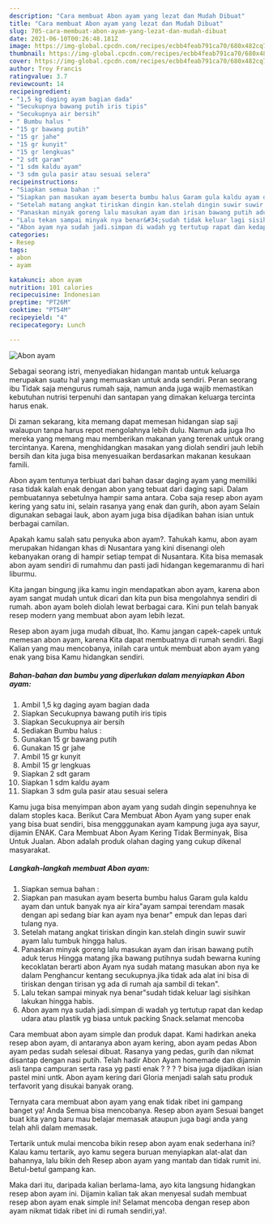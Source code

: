 ```yaml
---
description: "Cara membuat Abon ayam yang lezat dan Mudah Dibuat"
title: "Cara membuat Abon ayam yang lezat dan Mudah Dibuat"
slug: 705-cara-membuat-abon-ayam-yang-lezat-dan-mudah-dibuat
date: 2021-06-10T00:26:48.181Z
image: https://img-global.cpcdn.com/recipes/ecbb4feab791ca70/680x482cq70/abon-ayam-foto-resep-utama.jpg
thumbnail: https://img-global.cpcdn.com/recipes/ecbb4feab791ca70/680x482cq70/abon-ayam-foto-resep-utama.jpg
cover: https://img-global.cpcdn.com/recipes/ecbb4feab791ca70/680x482cq70/abon-ayam-foto-resep-utama.jpg
author: Troy Francis
ratingvalue: 3.7
reviewcount: 14
recipeingredient:
- "1,5 kg daging ayam bagian dada"
- "Secukupnya bawang putih iris tipis"
- "Secukupnya air bersih"
- " Bumbu halus "
- "15 gr bawang putih"
- "15 gr jahe"
- "15 gr kunyit"
- "15 gr lengkuas"
- "2 sdt garam"
- "1 sdm kaldu ayam"
- "3 sdm gula pasir atau sesuai selera"
recipeinstructions:
- "Siapkan semua bahan :"
- "Siapkan pan masukan ayam beserta bumbu halus Garam gula kaldu ayam dan untuk banyak nya air kira&#34;ayam sampai terendam masak dengan api sedang biar kan ayam nya benar&#34; empuk dan lepas dari tulang nya."
- "Setelah matang angkat tiriskan dingin kan.stelah dingin suwir suwir ayam lalu tumbuk hingga halus."
- "Panaskan minyak goreng lalu masukan ayam dan irisan bawang putih aduk terus Hingga matang jika bawang putihnya sudah bewarna kuning kecoklatan berarti abon Ayam nya sudah matang masukan abon nya ke dalam Penghancur kentang secukupnya.jika tidak ada alat ini bisa di tiriskan dengan tirisan yg ada di rumah aja sambil di tekan&#34;."
- "Lalu tekan sampai minyak nya benar&#34;sudah tidak keluar lagi sisihkan lakukan hingga habis."
- "Abon ayam nya sudah jadi.simpan di wadah yg tertutup rapat dan kedap udara atau plastik yg biasa untuk packing Snack.selamat mencoba"
categories:
- Resep
tags:
- abon
- ayam

katakunci: abon ayam 
nutrition: 101 calories
recipecuisine: Indonesian
preptime: "PT26M"
cooktime: "PT54M"
recipeyield: "4"
recipecategory: Lunch

---
```



![Abon ayam](https://img-global.cpcdn.com/recipes/ecbb4feab791ca70/680x482cq70/abon-ayam-foto-resep-utama.jpg)

Sebagai seorang istri, menyediakan hidangan mantab untuk keluarga merupakan suatu hal yang memuaskan untuk anda sendiri. Peran seorang ibu Tidak saja mengurus rumah saja, namun anda juga wajib memastikan kebutuhan nutrisi terpenuhi dan santapan yang dimakan keluarga tercinta harus enak.

Di zaman  sekarang, kita memang dapat memesan hidangan siap saji walaupun tanpa harus repot mengolahnya lebih dulu. Namun ada juga lho mereka yang memang mau memberikan makanan yang terenak untuk orang tercintanya. Karena, menghidangkan masakan yang diolah sendiri jauh lebih bersih dan kita juga bisa menyesuaikan berdasarkan makanan kesukaan famili. 

Abon ayam tentunya terbiuat dari bahan dasar daging ayam yang memiliki rasa tidak kalah enak dengan abon yang tebuat dari daging sapi. Dalam pembuatannya sebetulnya hampir sama antara. Coba saja resep abon ayam kering yang satu ini, selain rasanya yang enak dan gurih, abon ayam Selain digunakan sebagai lauk, abon ayam juga bisa dijadikan bahan isian untuk berbagai camilan.

Apakah kamu salah satu penyuka abon ayam?. Tahukah kamu, abon ayam merupakan hidangan khas di Nusantara yang kini disenangi oleh kebanyakan orang di hampir setiap tempat di Nusantara. Kita bisa memasak abon ayam sendiri di rumahmu dan pasti jadi hidangan kegemaranmu di hari liburmu.

Kita jangan bingung jika kamu ingin mendapatkan abon ayam, karena abon ayam sangat mudah untuk dicari dan kita pun bisa mengolahnya sendiri di rumah. abon ayam boleh diolah lewat berbagai cara. Kini pun telah banyak resep modern yang membuat abon ayam lebih lezat.

Resep abon ayam juga mudah dibuat, lho. Kamu jangan capek-capek untuk memesan abon ayam, karena Kita dapat membuatnya di rumah sendiri. Bagi Kalian yang mau mencobanya, inilah cara untuk membuat abon ayam yang enak yang bisa Kamu hidangkan sendiri.

<!--inarticleads1-->

##### Bahan-bahan dan bumbu yang diperlukan dalam menyiapkan Abon ayam:

1. Ambil 1,5 kg daging ayam bagian dada
1. Siapkan Secukupnya bawang putih iris tipis
1. Siapkan Secukupnya air bersih
1. Sediakan  Bumbu halus :
1. Gunakan 15 gr bawang putih
1. Gunakan 15 gr jahe
1. Ambil 15 gr kunyit
1. Ambil 15 gr lengkuas
1. Siapkan 2 sdt garam
1. Siapkan 1 sdm kaldu ayam
1. Siapkan 3 sdm gula pasir atau sesuai selera


Kamu juga bisa menyimpan abon ayam yang sudah dingin sepenuhnya ke dalam stoples kaca. Berikut Cara Membuat Abon Ayam yang super enak yang bisa buat sendiri, bisa mengggunakan ayam kampung juga aya sayur, dijamin ENAK. Cara Membuat Abon Ayam Kering Tidak Berminyak, Bisa Untuk Jualan. Abon adalah produk olahan daging yang cukup dikenal masyarakat. 

<!--inarticleads2-->

##### Langkah-langkah membuat Abon ayam:

1. Siapkan semua bahan :
1. Siapkan pan masukan ayam beserta bumbu halus Garam gula kaldu ayam dan untuk banyak nya air kira&#34;ayam sampai terendam masak dengan api sedang biar kan ayam nya benar&#34; empuk dan lepas dari tulang nya.
1. Setelah matang angkat tiriskan dingin kan.stelah dingin suwir suwir ayam lalu tumbuk hingga halus.
1. Panaskan minyak goreng lalu masukan ayam dan irisan bawang putih aduk terus Hingga matang jika bawang putihnya sudah bewarna kuning kecoklatan berarti abon Ayam nya sudah matang masukan abon nya ke dalam Penghancur kentang secukupnya.jika tidak ada alat ini bisa di tiriskan dengan tirisan yg ada di rumah aja sambil di tekan&#34;.
1. Lalu tekan sampai minyak nya benar&#34;sudah tidak keluar lagi sisihkan lakukan hingga habis.
1. Abon ayam nya sudah jadi.simpan di wadah yg tertutup rapat dan kedap udara atau plastik yg biasa untuk packing Snack.selamat mencoba


Cara membuat abon ayam simple dan produk dapat. Kami hadirkan aneka resep abon ayam, di antaranya abon ayam kering, abon ayam pedas Abon ayam pedas sudah selesai dibuat. Rasanya yang pedas, gurih dan nikmat disantap dengan nasi putih. Telah hadir Abon Ayam homemade dan dijamin asli tanpa campuran serta rasa yg pasti enak ? ? ? ? bisa juga dijadikan isian pastel mini untk. Abon ayam kering dari Gloria menjadi salah satu produk terfavorit yang disukai banyak orang. 

Ternyata cara membuat abon ayam yang enak tidak ribet ini gampang banget ya! Anda Semua bisa mencobanya. Resep abon ayam Sesuai banget buat kita yang baru mau belajar memasak ataupun juga bagi anda yang telah ahli dalam memasak.

Tertarik untuk mulai mencoba bikin resep abon ayam enak sederhana ini? Kalau kamu tertarik, ayo kamu segera buruan menyiapkan alat-alat dan bahannya, lalu bikin deh Resep abon ayam yang mantab dan tidak rumit ini. Betul-betul gampang kan. 

Maka dari itu, daripada kalian berlama-lama, ayo kita langsung hidangkan resep abon ayam ini. Dijamin kalian tak akan menyesal sudah membuat resep abon ayam enak simple ini! Selamat mencoba dengan resep abon ayam nikmat tidak ribet ini di rumah sendiri,ya!.

